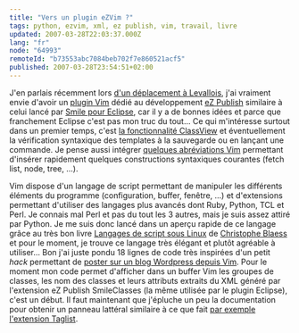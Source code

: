 ```yaml
---
title: "Vers un plugin eZVim ?"
tags: python, ezvim, xml, ez publish, vim, travail, livre
updated: 2007-03-28T22:03:37.000Z
lang: "fr"
node: "64993"
remoteId: "b73553abc7084beb702f7e860521acf5"
published: 2007-03-28T23:54:51+02:00
---
```

 
J'en parlais récemment lors [d'un déplacement à Levallois](/post/en-direct-de-levallois-perret), j'ai vraiment envie d'avoir un [plugin Vim](http://www.vim.org/scripts/index.php) dédié au développement [eZ Publish]() similaire à celui lancé par [Smile pour Eclipse](http://smile-ez-plugin.sourceforge.net/), car il y a de bonnes idées et parce que franchement Eclipse c'est pas mon truc du tout... Ce qui m'intéresse surtout dans un premier temps, c'est [la fonctionnalité ClassView](http://smile-ez-plugin.sourceforge.net/screen1.jpg) et éventuellement la vérification syntaxique des templates à la sauvegarde ou en lançant une commande. Je pense aussi intégrer [quelques abréviations Vim](http://vimdoc.sourceforge.net/htmldoc/map.html#Abbreviations) permettant d'insérer rapidement quelques constructions syntaxiques courantes (fetch list, node, tree, ...).

 
Vim dispose d'un langage de script permettant de manipuler les différents éléments du programme (configuration, buffer, fenêtre, ...) et d'extensions permettant d'utiliser des langages plus avancés dont Ruby, Python, TCL et Perl. Je connais mal Perl et pas du tout les 3 autres, mais je suis assez attiré par Python. Je me suis donc lancé dans un aperçu rapide de ce langage grâce au très bon livre [Langages de script sous Linux](http://www.blaess.fr/christophe/publications/scriptlinux/index.html) de [Christophe Blaess](http://www.blaess.fr/christophe/index.html) et pour le moment, je trouve ce langage très élégant et plutôt agréable à utiliser... Bon j'ai juste pondu 18 lignes de code très inspirées d'un petit *hack* permettant de [poster sur un blog Wordpress depuis Vim](http://coopblue.com/blog/2006/06/posting-to-wordpress-from-vim-with-tags-and-markdown/). Pour le moment mon code permet d'afficher dans un buffer Vim les groupes de classes, les nom des classes et leurs attributs extraits du XML généré par l'extension eZ Publish SmileClasses (la même utilisée par le plugin Eclipse), c'est un début. Il faut maintenant que j'épluche un peu la documentation pour obtenir un panneau lattéral similaire à ce que fait [par exemple l'extension Taglist](http://vim-taglist.sourceforge.net/images/taglist_c.gif).

